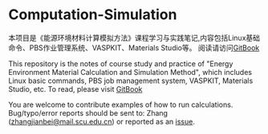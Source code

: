 # Computation-Simulation
本项目是《能源环境材料计算模拟方法》课程学习与实践笔记,内容包括Linux基础命令、PBS作业管理系统、VASPKIT、Materials Studio等。
阅读请访问[GitBook](http://blog.northword.cn/Computation-Simulation)

This repository is the notes of course study and practice of "Energy Environment Material Calculation and Simulation Method", which includes Linux basic commands, PBS job management system, VASPKIT, Materials Studio, etc.
To read, please visit [GitBook](http://blog.northword.cn/Computation-Simulation)

You are welcome to contribute examples of how to run calculations.
Bug/typo/error reports should be sent to:
Zhang (zhangjianbei@mail.scu.edu.cn) or reported as an [issue](https://github.com/northword/Computation-Simulation/issues).